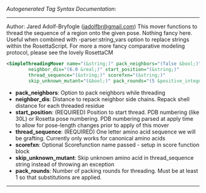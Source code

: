 <!-- THIS IS AN AUTOGENERATED FILE: Don't edit it directly, instead change the schema definition in the code itself. -->

_Autogenerated Tag Syntax Documentation:_

---
Author: Jared Adolf-Bryfogle (jadolfbr@gmail.com)
This mover functions to thread the sequence of a region onto the given pose. Nothing fancy here. Useful when combined with -parser:string_vars option to replace strings within the RosettaScript. For more a more fancy comparative modeling protocol, please see the lovely RosettaCM

```xml
<SimpleThreadingMover name="(&string;)" pack_neighbors="(false &bool;)"
        neighbor_dis="(6.0 &real;)" start_position="(&string;)"
        thread_sequence="(&string;)" scorefxn="(&string;)"
        skip_unknown_mutant="(&bool;)" pack_rounds="(5 &positive_integer;)" />
```

-   **pack_neighbors**: Option to pack neighbors while threading
-   **neighbor_dis**: Distance to repack neighbor side chains. Repack shell distance for each threaded residue
-   **start_position**: (REQUIRED) Position to start thread. PDB numbering (like 30L) or Rosetta pose numbering. PDB numbering parsed at apply time to allow for pose-length changes prior to apply of this mover
-   **thread_sequence**: (REQUIRED) One letter amino acid sequence we will be grafting. Currently only works for canonical amino acids
-   **scorefxn**: Optional Scorefunction name passed - setup in score function block
-   **skip_unknown_mutant**: Skip unknown amino acid in thread_sequence string instead of throwing an exception
-   **pack_rounds**: Number of packing rounds for threading.  Must be at least 1 so that substitutions are applied.

---
